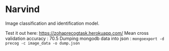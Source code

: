 # Narvind
Image classification and identification model. 

Test it out here: https://zohaprecogtask.herokuapp.com/
Mean cross validation accuracy : 70.5
Dumping mongodb data into json : `mongoexport -d precog -c image_data -o dump.json`
